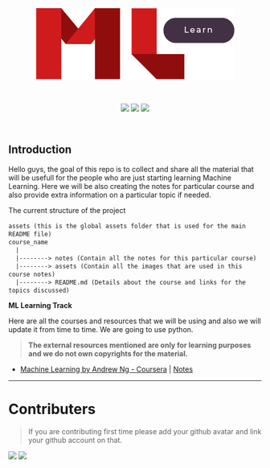 <p align="center"><a href="https://github.com/abhayaman669/MLlearn"><img src="https://github.com/abhayaman669/MLlearn/blob/master/assets/logo.png"></a></p>

<br>

<p align="center">
  <a href="https://www.python.org/"><img src="https://forthebadge.com/images/badges/made-with-python.svg"></a>
  <a href="https://github.com/abhayaman669/MLlearn"><img src="https://forthebadge.com/images/badges/built-with-love.svg"></a>
  <img src="https://forthebadge.com/images/badges/built-by-developers.svg">
</p>

<br>

## Introduction

Hello guys, the goal of this repo is to collect and share all the material that will be usefull for the people who are just starting learning Machine Learning. Here we will be also creating the notes for particular course and also provide extra information on a particular topic if needed.

The current structure of the project

```
assets (this is the global assets folder that is used for the main README file)
course_name
  |
  |--------> notes (Contain all the notes for this particular course)
  |--------> assets (Contain all the images that are used in this course notes)
  |--------> README.md (Details about the course and links for the topics discussed)
```


**ML Learning Track**

Here are all the courses and resources that we will be using and also we will update it from time to time. We are going to use python.

> **The external resources mentioned are only for learning purposes and we do not own copyrights for the material.**

- [Machine Learning by Andrew Ng - Coursera](https://www.coursera.org/learn/machine-learning/home/welcome) | [Notes](Coursera-ML-AndrewNg/README.md)
---

# Contributers
> If you are contributing first time please add your github avatar and link your github account on  that.  

[![](https://avatars1.githubusercontent.com/u/24496584?size=50)](https://github.com/abhayaman669)
[![](https://avatars0.githubusercontent.com/u/7588716?s=50&v=4)](https://github.com/SamChawla)

